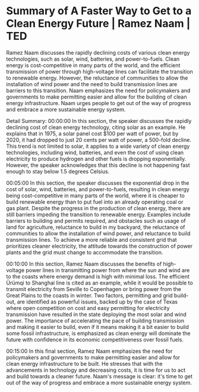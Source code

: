 # Summary of A Faster Way to Get to a Clean Energy Future | Ramez Naam | TED

Ramez Naam discusses the rapidly declining costs of various clean energy technologies, such as solar, wind, batteries, and power-to-fuels. Clean energy is cost-competitive in many parts of the world, and the efficient transmission of power through high-voltage lines can facilitate the transition to renewable energy. However, the reluctance of communities to allow the installation of wind power and the need to build transmission lines are barriers to this transition. Naam emphasizes the need for policymakers and governments to make permitting easier and allow for the building of clean energy infrastructure. Naam urges people to get out of the way of progress and embrace a more sustainable energy system.

Detail Summary: 
00:00:00
In this section, the speaker discusses the rapidly declining cost of clean energy technology, citing solar as an example. He explains that in 1975, a solar panel cost $100 per watt of power, but by 2020, it had dropped to just 20 cents per watt of power, a 500-fold decline. This trend is not limited to solar, it applies to a wide variety of clean energy technologies, including wind, batteries, and even the cost of using clean electricity to produce hydrogen and other fuels is dropping exponentially. However, the speaker acknowledges that this decline is not happening fast enough to stay below 1.5 degrees Celsius.

00:05:00
In this section, the speaker discusses the exponential drop in the cost of solar, wind, batteries, and power-to-fuels, resulting in clean energy being cost-competitive in many parts of the world, where it is cheaper to build renewable energy than to put fuel into an already operating coal or gas plant. Despite the progress in the production of clean energy, there are still barriers impeding the transition to renewable energy. Examples include barriers to building and permits required, and obstacles such as usage of land for agriculture, reluctance to build in my backyard, the reluctance of communities to allow the installation of wind power, and reluctance to build transmission lines. To achieve a more reliable and consistent grid that prioritizes cleaner electricity, the attitude towards the construction of power plants and the grid must change to accommodate the transition.

00:10:00
In this section, Ramez Naam discusses the benefits of high-voltage power lines in transmitting power from where the sun and wind are to the coasts where energy demand is high with minimal loss. The efficient Ürümqi to Shanghai line is cited as an example, while it would be possible to transmit electricity from Seville to Copenhagen or bring power from the Great Plains to the coasts in winter. Two factors, permitting and grid build-out, are identified as powerful issues, backed up by the case of Texas where open competition on cost and easy permitting for electricity transmission have resulted in the state deploying the most solar and wind power. The importance of accelerating the pace of building transmission and making it easier to build, even if it means making it a bit easier to build some fossil infrastructure, is emphasized as clean energy will dominate the future with confidence in its economic competitiveness over fossil fuels.

00:15:00
In this final section, Ramez Naam emphasizes the need for policymakers and governments to make permitting easier and allow for clean energy infrastructure to be built. He stresses that with the advancements in technology and decreasing costs, it is time for us to act and build towards a cleaner future. Naam's message is clear: it's time to get out of the way of progress and embrace a more sustainable energy system.

